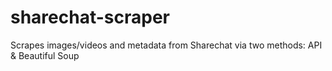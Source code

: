 # sharechat-scraper
Scrapes images/videos and metadata from Sharechat via two methods: API & Beautiful Soup 
